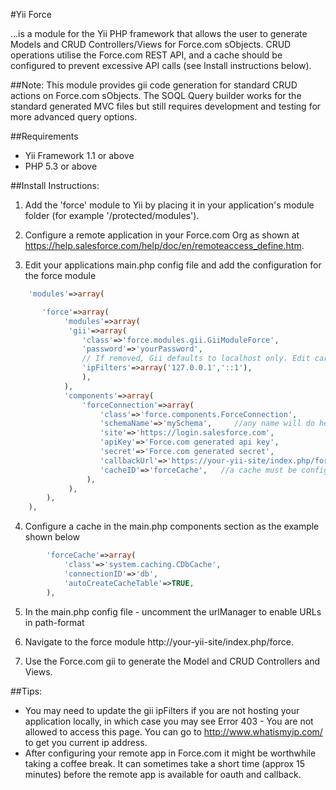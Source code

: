 #Yii Force

...is a module for the Yii PHP framework that allows the user to generate Models and CRUD Controllers/Views for Force.com sObjects. CRUD operations utilise the Force.com REST API, and a
cache should be configured to prevent excessive API calls (see Install instructions below).

##Note:
This module provides gii code generation for standard CRUD actions on Force.com sObjects. The SOQL Query builder works for the standard generated MVC files but still requires development and testing for more
advanced query options. 

##Requirements
* Yii Framework 1.1 or above
* PHP 5.3 or above


##Install Instructions:
1. Add the 'force' module to Yii by placing it in your application's module folder (for example '/protected/modules').

2. Configure a remote application in your Force.com Org as shown at https://help.salesforce.com/help/doc/en/remoteaccess_define.htm.

3. Edit your applications main.php config file and add the configuration for the force module
~~~PHP
    'modules'=>array(

       'force'=>array(
            'modules'=>array(
             'gii'=>array(
			    'class'=>'force.modules.gii.GiiModuleForce',
			    'password'=>'yourPassword',
			    // If removed, Gii defaults to localhost only. Edit carefully to taste.
			    'ipFilters'=>array('127.0.0.1','::1'),
                ),
            ),           
            'components'=>array(
                'forceConnection'=>array(
                    'class'=>'force.components.ForceConnection',
                    'schemaName'=>'mySchema',     //any name will do here
                    'site'=>'https://login.salesforce.com',
                    'apiKey'=>'Force.com generated api key',
                    'secret'=>'Force.com generated secret',
                    'callbackUrl'=>'https://your-yii-site/index.php/force/default/oauthcallback',   //this must be a https url
                    'cacheID'=>'forceCache',   //a cache must be configured - see example below
                 ),
             ),
        ),
    ),
~~~    		

4. Configure a cache in the main.php components section as the example shown below
~~~PHP
        'forceCache'=>array(
            'class'=>'system.caching.CDbCache',
            'connectionID'=>'db',
            'autoCreateCacheTable'=>TRUE,
        ),
~~~

5. In the main.php config file - uncomment the urlManager to enable URLs in path-format

6. Navigate to the force module http://your-yii-site/index.php/force.

7. Use the Force.com gii to generate the Model and CRUD Controllers and Views.


##Tips:
* You may need to update the gii ipFilters if you are not hosting your application locally, in which case you may see Error 403 - You are not allowed to access this page.
 You can go to http://www.whatismyip.com/ to get you current ip address.
* After configuring your remote app in Force.com it might be worthwhile taking a coffee break. It can sometimes take a short time (approx 15 minutes) before the remote app is available for oauth and callback.

